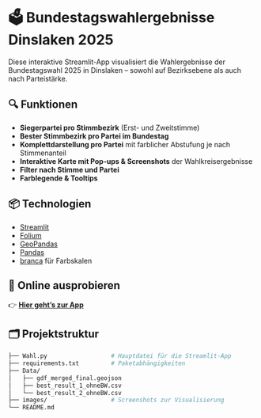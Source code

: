 
# 🗳️ Bundestagswahlergebnisse Dinslaken 2025

Diese interaktive Streamlit-App visualisiert die Wahlergebnisse der Bundestagswahl 2025 in Dinslaken – sowohl auf Bezirksebene als auch nach Parteistärke.

## 🔍 Funktionen

- **Siegerpartei pro Stimmbezirk** (Erst- und Zweitstimme)
- **Bester Stimmbezirk pro Partei im Bundestag**
- **Komplettdarstellung pro Partei** mit farblicher Abstufung je nach Stimmenanteil
- **Interaktive Karte mit Pop-ups & Screenshots** der Wahlkreisergebnisse
- **Filter nach Stimme und Partei**
- **Farblegende & Tooltips**

## 📦 Technologien

- [Streamlit](https://streamlit.io)
- [Folium](https://python-visualization.github.io/folium/)
- [GeoPandas](https://geopandas.org/)
- [Pandas](https://pandas.pydata.org/)
- [branca](https://python-visualization.github.io/branca/) für Farbskalen

## 🚀 Online ausprobieren

👉 **[Hier geht’s zur App](https://bundestagswahldinslaken.streamlit.app/)**


## 🗂️ Projektstruktur

```bash
├── Wahl.py                  # Hauptdatei für die Streamlit-App
├── requirements.txt         # Paketabhängigkeiten
├── Data/
│   ├── gdf_merged_final.geojson
│   ├── best_result_1_ohneBW.csv
│   └── best_result_2_ohneBW.csv
├── images/                  # Screenshots zur Visualisierung
└── README.md
